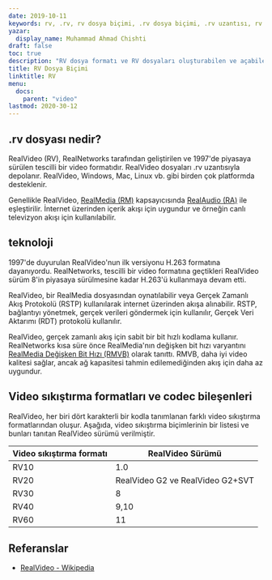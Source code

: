 ```yaml
---
date: 2019-10-11
keywords: rv, .rv, rv dosya biçimi, .rv dosya biçimi, .rv uzantısı, rv video biçimi, RealVideo dosya biçimi
yazar:
  display_name: Muhammad Ahmad Chishti
draft: false
toc: true
description: "RV dosya formatı ve RV dosyaları oluşturabilen ve açabilen API'ler hakkında bilgi edinin."
title: RV Dosya Biçimi
linktitle: RV
menu:
  docs:
    parent: "video"
lastmod: 2020-30-12
---
```


## .rv dosyası nedir? ##

RealVideo (RV), RealNetworks tarafından geliştirilen ve 1997'de piyasaya sürülen tescilli bir video formatıdır. RealVideo dosyaları .rv uzantısıyla depolanır. RealVideo, Windows, Mac, Linux vb. gibi birden çok platformda desteklenir.

Genellikle RealVideo, [RealMedia (RM)](/tr/video/rm/) kapsayıcısında [RealAudio (RA)](/tr/audio/ra/) ile eşleştirilir. İnternet üzerinden içerik akışı için uygundur ve örneğin canlı televizyon akışı için kullanılabilir.

## teknoloji ##

1997'de duyurulan RealVideo'nun ilk versiyonu H.263 formatına dayanıyordu. RealNetworks, tescilli bir video formatına geçtikleri RealVideo sürüm 8'in piyasaya sürülmesine kadar H.263'ü kullanmaya devam etti.

RealVideo, bir RealMedia dosyasından oynatılabilir veya Gerçek Zamanlı Akış Protokolü (RSTP) kullanılarak internet üzerinden akışa alınabilir. RSTP, bağlantıyı yönetmek, gerçek verileri göndermek için kullanılır, Gerçek Veri Aktarımı (RDT) protokolü kullanılır.

RealVideo, gerçek zamanlı akış için sabit bir bit hızlı kodlama kullanır. RealNetworks kısa süre önce RealMedia'nın değişken bit hızı varyantını [RealMedia Değişken Bit Hızı (RMVB)](/tr/video/rmvb/) olarak tanıttı. RMVB, daha iyi video kalitesi sağlar, ancak ağ kapasitesi tahmin edilemediğinden akış için daha az uygundur.

## Video sıkıştırma formatları ve codec bileşenleri ##

RealVideo, her biri dört karakterli bir kodla tanımlanan farklı video sıkıştırma formatlarından oluşur. Aşağıda, video sıkıştırma biçimlerinin bir listesi ve bunları tanıtan RealVideo sürümü verilmiştir.

|Video sıkıştırma formatı|RealVideo Sürümü|
|---|---|
|RV10|1.0|
|RV20|RealVideo G2 ve RealVideo G2+SVT|
|RV30|8|
|RV40|9,10|
|RV60|11|

## Referanslar ##

- [RealVideo - Wikipedia](https://en.wikipedia.org/wiki/RealVideo)

